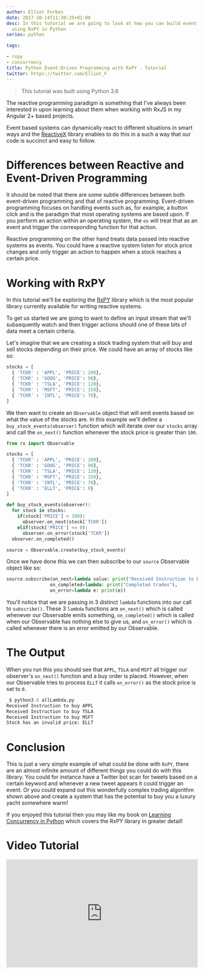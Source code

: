 ```yaml
---
author: Elliot Forbes
date: 2017-10-14T11:30:25+01:00
desc: In this tutorial we are going to look at how you can build event driven programs
  using RxPY in Python
series: python

tags:

- rxpy
- concurrency
title: Python Event-Driven Programming with RxPY - Tutorial
twitter: https://twitter.com/Elliot_F
---
```


> This tutorial was built using Python 3.6

The reactive programming paradigm is something that I've always been interested in upon learning about them when working with RxJS in my Angular 2+ based projects. 

Event based systems can dynamically react to different situations in smart ways and the [ReactiveX](https://github.com/ReactiveX) library enables to do this in a such a way that our code is succinct and easy to follow. 

# Differences between Reactive and Event-Driven Programming

It should be noted that there are some subtle differences between both event-driven programming and that of reactive programming. Event-driven programming focuses on handling events such as, for example, a button click and is the paradigm that most operating systems are based upon. If you perform an action within an operating system, the `os` will treat that as an event and trigger the corresponding function for that action.

Reactive programming on the other hand treats data passed into reactive systems as events. You could have a reactive system listen for stock price changes and only trigger an action to happen when a stock reaches a certain price. 

# Working with RxPY

In this tutorial we'll be exploring the [RxPY](https://github.com/ReactiveX/RxPY) library which is the most popular library currently available for writing reactive systems. 

To get us started we are going to want to define an input stream that we'll subsequently watch and then trigger actions should one of these bits of data meet a certain criteria. 

Let's imagine that we are creating a stock trading system that will buy and sell stocks depending on their price. We could have an array of stocks like so:

```py
stocks = [
  { 'TCKR' : 'APPL', 'PRICE': 200},
  { 'TCKR' : 'GOOG', 'PRICE': 90},
  { 'TCKR' : 'TSLA', 'PRICE': 120},
  { 'TCKR' : 'MSFT', 'PRICE': 150},
  { 'TCKR' : 'INTL', 'PRICE': 70},
]
```

We then want to create an `Observable` object that will emit events based on what the value of the stocks are. In this example we'll define a `buy_stock_events(observer)` function which will iterate over our `stocks` array and call the `on_next()` function whenever the stock price is greater than `100`.

```py
from rx import Observable

stocks = [
  { 'TCKR' : 'APPL', 'PRICE': 200},
  { 'TCKR' : 'GOOG', 'PRICE': 90},
  { 'TCKR' : 'TSLA', 'PRICE': 120},
  { 'TCKR' : 'MSFT', 'PRICE': 150},
  { 'TCKR' : 'INTL', 'PRICE': 70},
  { 'TCKR' : 'ELLT', 'PRICE': 0}
]

def buy_stock_events(observer):
  for stock in stocks:
    if(stock['PRICE'] > 100):
      observer.on_next(stock['TCKR'])
    elif(stock['PRICE'] <= 0):
      observer.on_error(stock['TCKR'])
  observer.on_completed()

source = Observable.create(buy_stock_events) 
```

Once we have done this we can then subscribe to our `source` Observable object like so:

```py
source.subscribe(on_next=lambda value: print("Received Instruction to buy {0}".format(value)),
                on_completed=lambda: print("Completed trades"),
                on_error=lambda e: print(e))
```

You'll notice that we are passing in 3 distinct `lambda` functions into our call to `subscribe()`. These 3 `lambda` functions are `on_next()` which is called whenever our Observable emits something, `on_completed()` which is called when our Observable has nothing else to give us, and `on_error()` which is called whenever there is an error emitted by our Observable.

# The Output

When you run this you should see that `APPL`, `TSLA` and `MSFT` all trigger our observer's `on_next()` function and a buy order is placed. However, when our Observable tries to process `ELLT` it calls `on_error()` as the stock price is set to `0`.

```py
 $ python3.6 allLambda.py
Received Instruction to buy APPL
Received Instruction to buy TSLA
Received Instruction to buy MSFT
Stock has an invalid price: ELLT
```

# Conclusion

This is just a very simple example of what could be done with `RxPY`, there are an almost infinite amount of different things you could do with this library. You could for instance have a Twitter bot scan for tweets based on a certain keyword and whenever a new tweet appears it could trigger an event. Or you could expand out this wonderfully complex trading algorithm shown above and create a system that has the potential to buy you a luxury yacht somewhere warm!

If you enjoyed this tutorial then you may like my book on [Learning Concurrency in Python](https://www.packtpub.com/application-development/learning-concurrency-python) which covers the RxPY library in greater detail!

# Video Tutorial

<div style="position:relative;height:0;padding-bottom:56.3%"><iframe src="https://www.youtube.com/embed/tQA8I8yMxxM?ecver=2" style="position:absolute;width:100%;height:100%;left:0" width="639" height="360" frameborder="0" gesture="media" allowfullscreen></iframe></div>